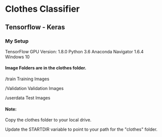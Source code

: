#  Clothes Classifier 
## Tensorflow - Keras

### My Setup
  TensorFlow GPU Version: 1.8.0
  Python 3.6
  Anaconda Navigator 1.6.4
  Windows 10

#### Image Folders are in the clothes folder.

  /train    Training Images

  /Validation Validation Images

  /userdata   Test Images

#### Note:

  Copy the clothes folder to your local drive.

  Update the STARTDIR variable to point to your path for the "clothes" folder.